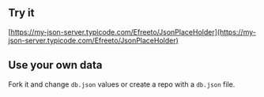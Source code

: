 ## Try it

[https://my-json-server.typicode.com/Efreeto/JsonPlaceHolder](https://my-json-server.typicode.com/Efreeto/JsonPlaceHolder)

## Use your own data

Fork it and change `db.json` values or create a repo with a `db.json` file.
